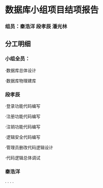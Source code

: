# 数据库小组项目结项报告
### 组员：秦浩洋 段孝辰 潘光林

## 分工明细
### 小组全员：

·数据库总体设计

·数据库物理建库

### 段孝辰

·登录功能代码编写

·注册功能代码编写

·注销功能代码编写

·逻辑安全代码编写

·管理员删改代码逻辑设计

·代码逻辑总体调试

### 秦浩洋
·
·
·
·
